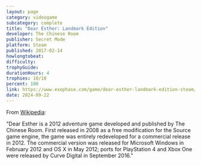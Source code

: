 ```yaml
---
layout: page
category: videogame
subcategory: complete
title: "Dear Esther: Landmark Edition"
developer: The Chinese Room
publisher: Secret Mode
platform: Steam
published: 2017-02-14
howlongtobeat:
difficulty:
trophyGuide:
durationHours: 4
trophies: 10/10
percent: 100
link: https://www.exophase.com/game/dear-esther-landmark-edition-steam/achievements/#1624301
date: 2024-09-22
---
```


From [Wikipedia](https://en.wikipedia.org/wiki/Dear_Esther):

"Dear Esther is a 2012 adventure game developed and published by The Chinese Room. First released in 2008 as a free modification for the Source game engine, the game was entirely redeveloped for a commercial release in 2012. The commercial version was released for Microsoft Windows in February 2012 and OS X in May 2012; ports for PlayStation 4 and Xbox One were released by Curve Digital in September 2016."
